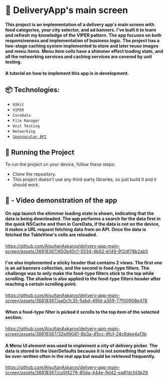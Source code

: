 # 🍕 DeliveryApp's main screen

#### This project is an implementation of a delivery app's main screen with food categories, your city selector, and ad banners. I've built it to learn and refresh my knowledge of the VIPER pattern. The app focuses on both responsiveness and implementation of business logic. The project has a two-stage caching system implemented to store and later reuse images and menu items. Menu item cells have a shimmer effect loading state, and all the networking services and caching services are covered by unit testing.
#### A tutorial on how to implement this app is in development.

## 📦 Technologies:

* `UIKit`
* `VIPER`
* `CoreData`
* `File Manager`
* `Unit Testing`
* `Networking`
* [`Spoonacular API`](https://spoonacular.com/food-api)

## 🚦 Running the Project

To run the project on your device, follow these steps:

* Clone the repository.
* This project doesn't use any third-party libraries, so just build it and it should work.

## 📸 - Video demonstration of the app

#### On app launch the shimmer loading state is shown, indicating that the data is being downloaded. The app performs a search for the data first in the quick NSCache and then in CoreData, if the data is not on the device, it makes a URL request fetching data from an API. Once the data is fetched the TableView's cells are reloaded. 

https://github.com/AisultanAskarov/delivery-app-main-screen/assets/36818367/650b40c1-5534-4b62-b149-912df78b2ab5

#### I've also implemented a sticky header that contains 2 views. The first one is an ad banners collection, and the second is food-type filters. The challenge was to only make the food-type filters stick to the top while scrolling. The shadow is also applied to the food-type filters header after reaching a certain scrolling point.

https://github.com/AisultanAskarov/delivery-app-main-screen/assets/36818367/aa0c1c35-5abd-49fd-a359-77f00908e478

#### When a food-type filter is picked it scrolls to the top item of the selected section.

https://github.com/AisultanAskarov/delivery-app-main-screen/assets/36818367/32e99081-8b3a-45cc-9fcf-24c6dee4a13b

#### A Menu UI element was used to implement a city of delivery picker. The data is stored in the UserDefaults because it is not something that would be over-written often in the real app but would be retrieved frequently.

https://github.com/AisultanAskarov/delivery-app-main-screen/assets/36818367/ca5f4276-85da-444e-9d42-ea81dcfd3b29


